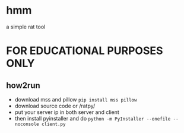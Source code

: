 # hmm
a simple rat tool

# FOR EDUCATIONAL PURPOSES ONLY

## how2run
- download mss and pillow `pip install mss pillow`
- download source code or /ratpy/
- put your server ip in both server and client
- then install pyinstaller and do `python -m PyInstaller --onefile --noconsole client.py`
